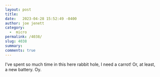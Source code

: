 ```yaml
---
layout: post
title:  
date:   2023-04-28 15:52:49 -0400
author: joe jenett
category:
  -  micro
permalink: /4038/
slug: 4038
summary: 
comments: true
---
```

I’ve spent so much time in this here rabbit hole, I need a carrot! Or, at least, a new battery. Oy.





<a href="https://brid.gy/publish/mastodon"></a>